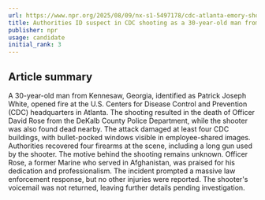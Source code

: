 ```yaml
---
url: https://www.npr.org/2025/08/09/nx-s1-5497178/cdc-atlanta-emory-shooting-suspect-named
title: Authorities ID suspect in CDC shooting as a 30-year-old man from suburban Atlanta
publisher: npr
usage: candidate
initial_rank: 3
---
```

## Article summary
A 30-year-old man from Kennesaw, Georgia, identified as Patrick Joseph White, opened fire at the U.S. Centers for Disease Control and Prevention (CDC) headquarters in Atlanta. The shooting resulted in the death of Officer David Rose from the DeKalb County Police Department, while the shooter was also found dead nearby. The attack damaged at least four CDC buildings, with bullet-pocked windows visible in employee-shared images. Authorities recovered four firearms at the scene, including a long gun used by the shooter. The motive behind the shooting remains unknown. Officer Rose, a former Marine who served in Afghanistan, was praised for his dedication and professionalism. The incident prompted a massive law enforcement response, but no other injuries were reported. The shooter's voicemail was not returned, leaving further details pending investigation.

